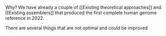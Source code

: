 Why? We have already a couple of [[Existing theoretical approaches]] and [[Existing assemblers]] that produced the first complete human genome reference in 2022.

There are several things that are not optimal and could be improved

